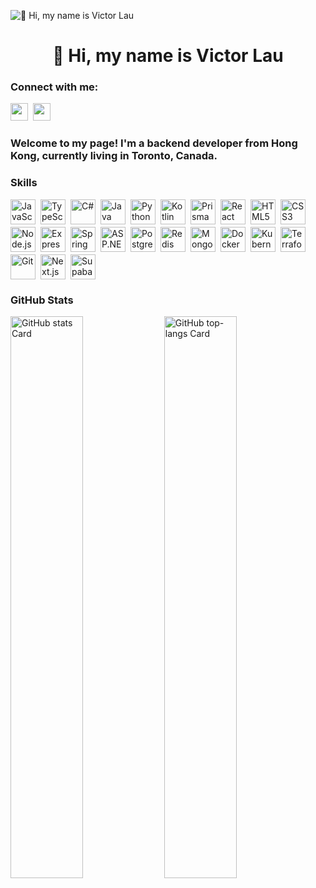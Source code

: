 ![👋 Hi, my name is Victor Lau](https://user-images.githubusercontent.com/10498744/210012254-234538ff-d198-48aa-8964-37e6fd45d227.gif)

<div id="toc">
  <ul align="center" style="list-style: none">
    <summary>
      <h1>
        👋 Hi, my name is Victor Lau
      </h1>
    </summary>
  </ul>
</div>

**<h3 align="left">Connect with me:</h3>** 
<p align="left"><a href="https://github.com/https://github.com/Victorlauni" target="_blank"><img src="https://img.shields.io/badge/GitHub-100000?style=for-the-badge&logo=github&logoColor=white" height="28" style="margin-right: 4px"></a> <a href="https://www.linkedin.com/in/https://www.linkedin.com/in/victor-lau-cc/" target="_blank"><img src="https://img.shields.io/badge/LinkedIn-0077B5?style=for-the-badge&logo=linkedin&logoColor=white" height="28" style="margin-right: 4px"></a></p>

 **<h3 align="left"> Welcome to my page! I'm a backend developer from Hong Kong, currently living in Toronto, Canada. </h3>**

 **<h3 align="left">Skills</h3>**

<div style="display: flex; flex-wrap: wrap; gap: 4px; justify-content: left;"><img src="https://cdn.jsdelivr.net/gh/devicons/devicon/icons/javascript/javascript-original.svg" height="40" alt="JavaScript" style="margin-right: 4px"> <img src="https://cdn.jsdelivr.net/gh/devicons/devicon/icons/typescript/typescript-original.svg" height="40" alt="TypeScript" style="margin-right: 4px"> <img src="https://cdn.jsdelivr.net/gh/devicons/devicon/icons/csharp/csharp-original.svg" height="40" alt="C#" style="margin-right: 4px"> <img src="https://cdn.jsdelivr.net/gh/devicons/devicon@latest/icons/java/java-original-wordmark.svg" height="40" alt="Java" style="margin-right: 4px"> <img src="https://cdn.jsdelivr.net/gh/devicons/devicon/icons/python/python-original.svg" height="40" alt="Python" style="margin-right: 4px"> <img src="https://cdn.jsdelivr.net/gh/devicons/devicon/icons/kotlin/kotlin-original.svg" height="40" alt="Kotlin" style="margin-right: 4px"> <img src="https://cdn.jsdelivr.net/gh/devicons/devicon@latest/icons/prisma/prisma-original-wordmark.svg" height="40" alt="Prisma" style="margin-right: 4px"> <img src="https://cdn.jsdelivr.net/gh/devicons/devicon@latest/icons/react/react-original-wordmark.svg" height="40" alt="React" style="margin-right: 4px"> <img src="https://cdn.jsdelivr.net/gh/devicons/devicon@latest/icons/html5/html5-original-wordmark.svg" height="40" alt="HTML5" style="margin-right: 4px"> <img src="https://cdn.jsdelivr.net/gh/devicons/devicon@latest/icons/css3/css3-original-wordmark.svg" height="40" alt="CSS3" style="margin-right: 4px"> <img src="https://cdn.jsdelivr.net/gh/devicons/devicon@latest/icons/nodejs/nodejs-original-wordmark.svg" height="40" alt="Node.js" style="margin-right: 4px"> <img src="https://cdn.jsdelivr.net/gh/devicons/devicon@latest/icons/express/express-original-wordmark.svg" height="40" alt="Express" style="margin-right: 4px"> <img src="https://cdn.jsdelivr.net/gh/devicons/devicon@latest/icons/spring/spring-original-wordmark.svg" height="40" alt="Spring" style="margin-right: 4px"> <img src="https://cdn.jsdelivr.net/gh/devicons/devicon@latest/icons/dot-net/dot-net-original-wordmark.svg" height="40" alt="ASP.NET" style="margin-right: 4px"> <img src="https://cdn.jsdelivr.net/gh/devicons/devicon@latest/icons/postgresql/postgresql-original-wordmark.svg" height="40" alt="PostgreSQL" style="margin-right: 4px"> <img src="https://cdn.jsdelivr.net/gh/devicons/devicon@latest/icons/redis/redis-original-wordmark.svg" height="40" alt="Redis" style="margin-right: 4px"> <img src="https://cdn.jsdelivr.net/gh/devicons/devicon@latest/icons/mongodb/mongodb-original-wordmark.svg" height="40" alt="MongoDB" style="margin-right: 4px"> <img src="https://cdn.jsdelivr.net/gh/devicons/devicon@latest/icons/docker/docker-original-wordmark.svg" height="40" alt="Docker" style="margin-right: 4px"> <img src="https://cdn.jsdelivr.net/gh/devicons/devicon@latest/icons/kubernetes/kubernetes-original-wordmark.svg" height="40" alt="Kubernetes" style="margin-right: 4px"> <img src="https://cdn.jsdelivr.net/gh/devicons/devicon@latest/icons/terraform/terraform-original-wordmark.svg" height="40" alt="Terraform" style="margin-right: 4px"> <img src="https://cdn.jsdelivr.net/gh/devicons/devicon@latest/icons/git/git-original-wordmark.svg" height="40" alt="Git" style="margin-right: 4px"> <img src="https://cdn.jsdelivr.net/gh/devicons/devicon@latest/icons/nextjs/nextjs-original-wordmark.svg" height="40" alt="Next.js" style="margin-right: 4px"> <img src="https://cdn.jsdelivr.net/gh/devicons/devicon@latest/icons/supabase/supabase-original.svg" height="40" alt="Supabase" style="margin-right: 4px"></div>

 **<h3 align="left">GitHub Stats</h3>**

<p align="left">
  <img width="48%" src="https://github-readme-stats.vercel.app/api?username=Victorlauni&theme=react&hide_title=false&hide_rank=true&show_icons=true&include_all_commits=false&count_private=true&line_height=23&show=&number_format=short&rank_icon=default" alt="GitHub stats Card" />
  <img width="48%" src="https://github-readme-stats.vercel.app/api/top-langs?username=Victorlauni&theme=react&hide_title=false&layout=compact&langs_count=8&hide_progress=false&card_width=400" alt="GitHub top-langs Card" />
</p>

